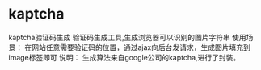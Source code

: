# kaptcha
kaptcha验证码生成
验证码生成工具,生成浏览器可以识别的图片字符串
使用场景：
在网站任意需要验证码的位置，通过ajax向后台发请求，生成图片填充到image标签即可
说明：
生成算法来自google公司的kaptcha,进行了封装。
